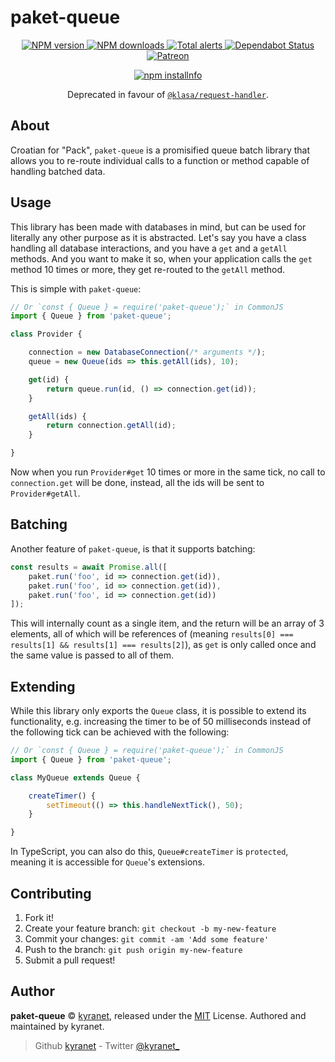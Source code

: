 # paket-queue

<div align="center">
	<p>
		<a href="https://www.npmjs.com/package/paket-queue">
			<img src="https://img.shields.io/npm/v/paket-queue.svg?maxAge=3600" alt="NPM version" />
		</a>
		<a href="https://www.npmjs.com/package/paket-queue">
			<img src="https://img.shields.io/npm/dt/paket-queue.svg?maxAge=3600" alt="NPM downloads" />
		</a>
		<a href="https://lgtm.com/projects/g/kyranet/paket-queue/alerts/">
			<img src="https://img.shields.io/lgtm/alerts/g/kyranet/paket-queue.svg?logo=lgtm&logoWidth=18" alt="Total alerts">
		</a>
		<a href="https://dependabot.com">
			<img src="https://api.dependabot.com/badges/status?host=github&repo=kyranet/paket-queue" alt="Dependabot Status">
		</a>
		<a href="https://www.patreon.com/kyranet">
			<img src="https://img.shields.io/badge/donate-patreon-F96854.svg" alt="Patreon" />
		</a>
	</p>
	<p>
		<a href="https://nodei.co/npm/paket-queue/"><img src="https://nodei.co/npm/paket-queue.png?downloads=true&stars=true" alt="npm installnfo" /></a>
	</p>
	<p>
		Deprecated in favour of <a href="https://github.com/dirigeants/request-handler"><code>@klasa/request-handler</code></a>.
	</p>
</div>

## About

Croatian for "Pack", `paket-queue` is a promisified queue batch library that allows you to re-route individual calls to
a function or method capable of handling batched data.

## Usage

This library has been made with databases in mind, but can be used for literally any other purpose as it is abstracted.
Let's say you have a class handling all database interactions, and you have a `get` and a `getAll` methods. And you want
to make it so, when your application calls the `get` method 10 times or more, they get re-routed to the `getAll` method.

This is simple with `paket-queue`:

```javascript
// Or `const { Queue } = require('paket-queue');` in CommonJS
import { Queue } from 'paket-queue';

class Provider {

	connection = new DatabaseConnection(/* arguments */);
	queue = new Queue(ids => this.getAll(ids), 10);

	get(id) {
		return queue.run(id, () => connection.get(id));
	}

	getAll(ids) {
		return connection.getAll(id);
	}

}
```

Now when you run `Provider#get` 10 times or more in the same tick, no call to `connection.get` will be done, instead,
all the ids will be sent to `Provider#getAll`.

## Batching

Another feature of `paket-queue`, is that it supports batching:

```javascript
const results = await Promise.all([
	paket.run('foo', id => connection.get(id)),
	paket.run('foo', id => connection.get(id)),
	paket.run('foo', id => connection.get(id))
]);
```

This will internally count as a single item, and the return will be an array of 3 elements, all of which will be
references of (meaning `results[0] === results[1] && results[1] === results[2]`), as `get` is only called once and the
same value is passed to all of them.

## Extending

While this library only exports the `Queue` class, it is possible to extend its functionality, e.g. increasing the timer
to be of 50 milliseconds instead of the following tick can be achieved with the following:

```javascript
// Or `const { Queue } = require('paket-queue');` in CommonJS
import { Queue } from 'paket-queue';

class MyQueue extends Queue {

	createTimer() {
		setTimeout(() => this.handleNextTick(), 50);
	}

}
```

In TypeScript, you can also do this, `Queue#createTimer` is `protected`, meaning it is accessible for `Queue`'s
extensions.

## Contributing

1. Fork it!
1. Create your feature branch: `git checkout -b my-new-feature`
1. Commit your changes: `git commit -am 'Add some feature'`
1. Push to the branch: `git push origin my-new-feature`
1. Submit a pull request!

## Author

**paket-queue** © [kyranet][author], released under the
[MIT][license] License.
Authored and maintained by kyranet.

> Github [kyranet][author] - Twitter [@kyranet_][twitter]

[license]: https://github.com/kyranet/paket-queue/blob/master/LICENSE
[author]: https://github.com/kyranet
[twitter]: https://twitter.com/kyranet_
